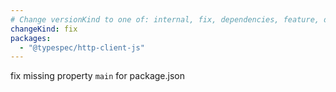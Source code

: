 ```yaml
---
# Change versionKind to one of: internal, fix, dependencies, feature, deprecation, breaking
changeKind: fix
packages:
  - "@typespec/http-client-js"
---
```


fix missing property `main` for package.json
